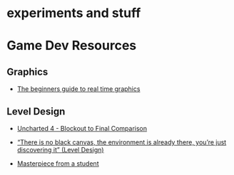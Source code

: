 # experiments and stuff


# Game Dev Resources

## Graphics
- [The beginners guide to real time graphics](https://www.youtube.com/watch?v=fBQvL5YR3eg&ab_channel=IstoInc.)


## Level Design
- [Uncharted 4 - Blockout to Final Comparison](https://www.youtube.com/watch?v=1SnMfyV5hXM&ab_channel=MarkGGameDesign)

- [“There is no black canvas, the environment is already there, you’re just discovering it” (Level Design)](
https://www.youtube.com/watch?v=fv8i4IBdAHI&ab_channel=SteveLee%28LevelandGameDesign%29)

- [Masterpiece from a student](https://www.youtube.com/watch?v=9DIO8H6Nrh8&ab_channel=F%C3%A9lix-AntoineGosselin)

